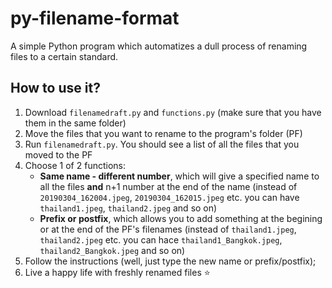 # **py-filename-format**
A simple Python program which automatizes a dull process of renaming files to a certain standard.
## How to use it?
1. Download `filenamedraft.py` and `functions.py` (make sure that you have them in the same folder)
2. Move the files that you want to rename to the program's folder (PF)
3. Run `filenamedraft.py`. You should see a list of all the files that you moved to the PF
4. Choose 1 of 2 functions:
    - **Same name - different number**, which will give a specified name to all the files **and** n+1 number at the end of the name (instead of `20190304_162004.jpeg`, `20190304_162015.jpeg` etc. you can have `thailand1.jpeg`, `thailand2.jpeg` and so on)
    - **Prefix or postfix**, which allows you to add something at the begining or at the end of the PF's filenames (instead of `thailand1.jpeg`, `thailand2.jpeg` etc. you can hace `thailand1_Bangkok.jpeg`, `thailand2_Bangkok.jpeg` and so on)
5. Follow the instructions (well, just type the new name or prefix/postfix);
6. Live a happy life with freshly renamed files :star:
